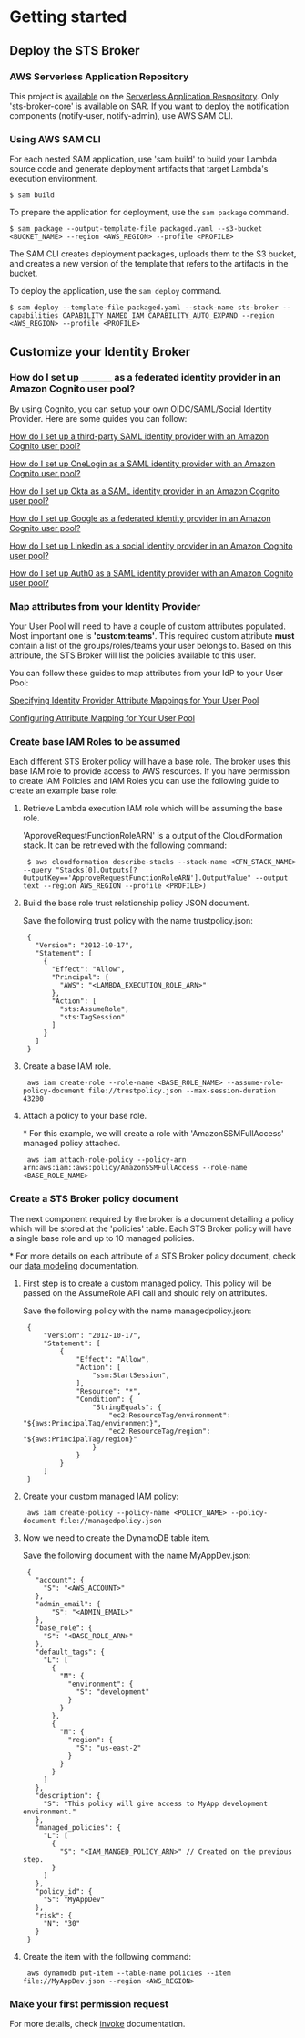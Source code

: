 # Getting started

## Deploy the STS Broker

### AWS Serverless Application Repository

This project is [available](https://serverlessrepo.aws.amazon.com/applications/arn:aws:serverlessrepo:us-east-1:355686237214:applications~STSBroker "STS Broker") on the [Serverless Application Respository](https://aws.amazon.com/pt/serverless/serverlessrepo/). Only 'sts-broker-core' is available on SAR. If you want to deploy the notification components (notify-user, notify-admin), use AWS SAM CLI.

### Using AWS SAM CLI

For each nested SAM application, use 'sam build' to build your Lambda source code and generate deployment artifacts that target Lambda's execution environment.

    $ sam build

To prepare the application for deployment, use the `sam package` command.

    $ sam package --output-template-file packaged.yaml --s3-bucket <BUCKET_NAME> --region <AWS_REGION> --profile <PROFILE>

The SAM CLI creates deployment packages, uploads them to the S3 bucket, and creates a new version of the template that refers to the artifacts in the bucket. 

To deploy the application, use the `sam deploy` command.

    $ sam deploy --template-file packaged.yaml --stack-name sts-broker --capabilities CAPABILITY_NAMED_IAM CAPABILITY_AUTO_EXPAND --region <AWS_REGION> --profile <PROFILE>


## Customize your Identity Broker

### How do I set up _______ as a federated identity provider in an Amazon Cognito user pool?

By using Cognito, you can setup your own OIDC/SAML/Social Identity Provider. Here are some guides you can follow:

[How do I set up a third-party SAML identity provider with an Amazon Cognito user pool?](https://aws.amazon.com/premiumsupport/knowledge-center/cognito-third-party-saml-idp/)

[How do I set up OneLogin as a SAML identity provider with an Amazon Cognito user pool?](https://aws.amazon.com/premiumsupport/knowledge-center/cognito-saml-onelogin/)

[How do I set up Okta as a SAML identity provider in an Amazon Cognito user pool?](https://aws.amazon.com/premiumsupport/knowledge-center/cognito-okta-saml-identity-provider/)

[How do I set up Google as a federated identity provider in an Amazon Cognito user pool?](https://aws.amazon.com/premiumsupport/knowledge-center/cognito-google-social-identity-provider/)

[How do I set up LinkedIn as a social identity provider in an Amazon Cognito user pool?](https://aws.amazon.com/premiumsupport/knowledge-center/cognito-linkedin-auth0-social-idp/)

[How do I set up Auth0 as a SAML identity provider with an Amazon Cognito user pool?](https://aws.amazon.com/premiumsupport/knowledge-center/auth0-saml-cognito-user-pool/)


### Map attributes from your Identity Provider

Your User Pool will need to have a couple of custom attributes populated. Most important one is **'custom:teams'**. This required custom attribute **must** contain a list of the groups/roles/teams your user belongs to. Based on this attribute, the STS Broker will list the policies available to this user.

You can follow these guides to map attributes from your IdP to your User Pool:

[Specifying Identity Provider Attribute Mappings for Your User Pool](https://docs.aws.amazon.com/cognito/latest/developerguide/cognito-user-pools-specifying-attribute-mapping.html)

[Configuring Attribute Mapping for Your User Pool](https://docs.aws.amazon.com/cognito/latest/developerguide/cognito-user-pools-attribute-mapping.html)


### Create base IAM Roles to be assumed

Each different STS Broker policy will have a base role. The broker uses this base IAM role to provide access to AWS resources. If you have permission to create IAM Policies and IAM Roles you can use the following guide to create an example base role:

1. Retrieve Lambda execution IAM role which will be assuming the base role.

    'ApproveRequestFunctionRoleARN' is a output of the CloudFormation stack. It can be retrieved with the following command:

        $ aws cloudformation describe-stacks --stack-name <CFN_STACK_NAME> --query "Stacks[0].Outputs[?OutputKey=='ApproveRequestFunctionRoleARN'].OutputValue" --output text --region AWS_REGION --profile <PROFILE>)
    
2. Build the base role trust relationship policy JSON document.

    Save the following trust policy with the name trustpolicy.json:
    
        {
          "Version": "2012-10-17",
          "Statement": [
            {
              "Effect": "Allow",
              "Principal": {
                "AWS": "<LAMBDA_EXECUTION_ROLE_ARN>"
              },
              "Action": [
                "sts:AssumeRole",
                "sts:TagSession"
              ]
            }
          ]
        }

3. Create a base IAM role.

        aws iam create-role --role-name <BASE_ROLE_NAME> --assume-role-policy-document file://trustpolicy.json --max-session-duration 43200

4. Attach a policy to your base role.

    \* For this example, we will create a role with 'AmazonSSMFullAccess' managed policy attached.

        aws iam attach-role-policy --policy-arn arn:aws:iam::aws:policy/AmazonSSMFullAccess --role-name <BASE_ROLE_NAME>


### Create a STS Broker policy document

The next component required by the broker is a document detailing a policy which will be stored at the 'policies' table. Each STS Broker policy will have a single base role and up to 10 managed policies.

\* For more details on each attribute of a STS Broker policy document, check our [data modeling](data_model.md) documentation.

1. First step is to create a custom managed policy. This policy will be passed on the AssumeRole API call and should rely on attributes.

    Save the following policy with the name managedpolicy.json:
    
        {
            "Version": "2012-10-17",
            "Statement": [
                {
                    "Effect": "Allow",
                    "Action": [
                        "ssm:StartSession",
                    ],
                    "Resource": "*",
                    "Condition": {
                        "StringEquals": {
                            "ec2:ResourceTag/environment": "${aws:PrincipalTag/environment}",
                            "ec2:ResourceTag/region": "${aws:PrincipalTag/region}"
                        }
                    }
                }
            ]
        }
        
2. Create your custom managed IAM policy:

        aws iam create-policy --policy-name <POLICY_NAME> --policy-document file://managedpolicy.json
        
3. Now we need to create the DynamoDB table item.

    Save the following document with the name MyAppDev.json:
    
        {
          "account": {
            "S": "<AWS_ACCOUNT>"
          },
          "admin_email": {
              "S": "<ADMIN_EMAIL>"
          },
          "base_role": {
            "S": "<BASE_ROLE_ARN>"
          },
          "default_tags": {
            "L": [
              {
                "M": {
                  "environment": {
                    "S": "development"
                  }
                }
              },
              {
                "M": {
                  "region": {
                    "S": "us-east-2"
                  }
                }
              }
            ]
          },
          "description": {
            "S": "This policy will give access to MyApp development environment."
          },
          "managed_policies": {
            "L": [
              {
                "S": "<IAM_MANGED_POLICY_ARN>" // Created on the previous step.
              }
            ]
          },
          "policy_id": {
            "S": "MyAppDev"
          },
          "risk": {
            "N": "30"
          }
        }
        
4. Create the item with the following command:

        aws dynamodb put-item --table-name policies --item file://MyAppDev.json --region <AWS_REGION>
        

### Make your first permission request

For more details, check [invoke](invoke.md) documentation.